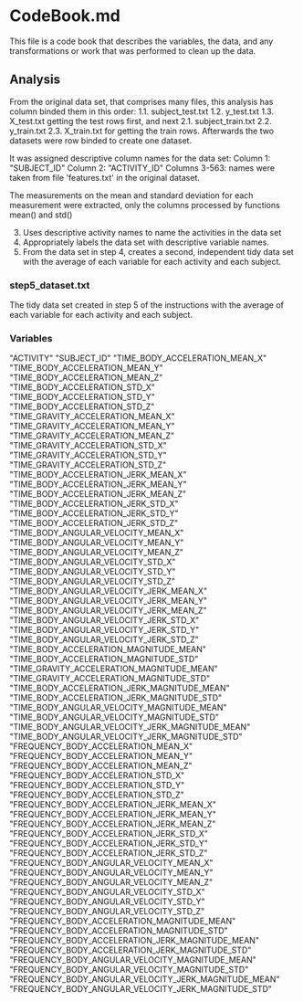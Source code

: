 # CodeBook.md
This file is a code book that describes the variables, the data, and any transformations or work that was performed to clean up the data.

## Analysis
From the original data set, that comprises many files, this analysis has column binded them in this order:
1.1. subject_test.txt
1.2. y_test.txt
1.3. X_test.txt
getting the test rows first, and next
2.1. subject_train.txt
2.2. y_train.txt
2.3. X_train.txt
for getting the train rows.
Afterwards the two datasets were row binded to create one dataset.

It was assigned descriptive column names for the data set:
Column 1: "SUBJECT_ID"
Column 2: "ACTIVITY_ID"
Columns 3-563: names were taken from file 'features.txt' in the original dataset.

The measurements on the mean and standard deviation for each measurement were extracted, only the columns processed by functions mean() and std()


3. Uses descriptive activity names to name the activities in the data set
4. Appropriately labels the data set with descriptive variable names. 
5. From the data set in step 4, creates a second, independent tidy data set with the average of each variable for each activity and each subject.


### step5_dataset.txt
The tidy data set created in step 5 of the instructions with the average of each variable for each activity and each subject.



### Variables

"ACTIVITY"
"SUBJECT_ID"
"TIME_BODY_ACCELERATION_MEAN_X" "TIME_BODY_ACCELERATION_MEAN_Y" "TIME_BODY_ACCELERATION_MEAN_Z" "TIME_BODY_ACCELERATION_STD_X" "TIME_BODY_ACCELERATION_STD_Y" "TIME_BODY_ACCELERATION_STD_Z" "TIME_GRAVITY_ACCELERATION_MEAN_X" "TIME_GRAVITY_ACCELERATION_MEAN_Y" "TIME_GRAVITY_ACCELERATION_MEAN_Z" "TIME_GRAVITY_ACCELERATION_STD_X" "TIME_GRAVITY_ACCELERATION_STD_Y" "TIME_GRAVITY_ACCELERATION_STD_Z" "TIME_BODY_ACCELERATION_JERK_MEAN_X" "TIME_BODY_ACCELERATION_JERK_MEAN_Y" "TIME_BODY_ACCELERATION_JERK_MEAN_Z" "TIME_BODY_ACCELERATION_JERK_STD_X" "TIME_BODY_ACCELERATION_JERK_STD_Y" "TIME_BODY_ACCELERATION_JERK_STD_Z" "TIME_BODY_ANGULAR_VELOCITY_MEAN_X" "TIME_BODY_ANGULAR_VELOCITY_MEAN_Y" "TIME_BODY_ANGULAR_VELOCITY_MEAN_Z" "TIME_BODY_ANGULAR_VELOCITY_STD_X" "TIME_BODY_ANGULAR_VELOCITY_STD_Y" "TIME_BODY_ANGULAR_VELOCITY_STD_Z" "TIME_BODY_ANGULAR_VELOCITY_JERK_MEAN_X" "TIME_BODY_ANGULAR_VELOCITY_JERK_MEAN_Y" "TIME_BODY_ANGULAR_VELOCITY_JERK_MEAN_Z" "TIME_BODY_ANGULAR_VELOCITY_JERK_STD_X" "TIME_BODY_ANGULAR_VELOCITY_JERK_STD_Y" "TIME_BODY_ANGULAR_VELOCITY_JERK_STD_Z" "TIME_BODY_ACCELERATION_MAGNITUDE_MEAN" "TIME_BODY_ACCELERATION_MAGNITUDE_STD" "TIME_GRAVITY_ACCELERATION_MAGNITUDE_MEAN" "TIME_GRAVITY_ACCELERATION_MAGNITUDE_STD" "TIME_BODY_ACCELERATION_JERK_MAGNITUDE_MEAN" "TIME_BODY_ACCELERATION_JERK_MAGNITUDE_STD" "TIME_BODY_ANGULAR_VELOCITY_MAGNITUDE_MEAN" "TIME_BODY_ANGULAR_VELOCITY_MAGNITUDE_STD" "TIME_BODY_ANGULAR_VELOCITY_JERK_MAGNITUDE_MEAN" "TIME_BODY_ANGULAR_VELOCITY_JERK_MAGNITUDE_STD" "FREQUENCY_BODY_ACCELERATION_MEAN_X" "FREQUENCY_BODY_ACCELERATION_MEAN_Y" "FREQUENCY_BODY_ACCELERATION_MEAN_Z" "FREQUENCY_BODY_ACCELERATION_STD_X" "FREQUENCY_BODY_ACCELERATION_STD_Y" "FREQUENCY_BODY_ACCELERATION_STD_Z" "FREQUENCY_BODY_ACCELERATION_JERK_MEAN_X" "FREQUENCY_BODY_ACCELERATION_JERK_MEAN_Y" "FREQUENCY_BODY_ACCELERATION_JERK_MEAN_Z" "FREQUENCY_BODY_ACCELERATION_JERK_STD_X" "FREQUENCY_BODY_ACCELERATION_JERK_STD_Y" "FREQUENCY_BODY_ACCELERATION_JERK_STD_Z" "FREQUENCY_BODY_ANGULAR_VELOCITY_MEAN_X" "FREQUENCY_BODY_ANGULAR_VELOCITY_MEAN_Y" "FREQUENCY_BODY_ANGULAR_VELOCITY_MEAN_Z" "FREQUENCY_BODY_ANGULAR_VELOCITY_STD_X" "FREQUENCY_BODY_ANGULAR_VELOCITY_STD_Y" "FREQUENCY_BODY_ANGULAR_VELOCITY_STD_Z" "FREQUENCY_BODY_ACCELERATION_MAGNITUDE_MEAN" "FREQUENCY_BODY_ACCELERATION_MAGNITUDE_STD" "FREQUENCY_BODY_ACCELERATION_JERK_MAGNITUDE_MEAN" "FREQUENCY_BODY_ACCELERATION_JERK_MAGNITUDE_STD" "FREQUENCY_BODY_ANGULAR_VELOCITY_MAGNITUDE_MEAN" "FREQUENCY_BODY_ANGULAR_VELOCITY_MAGNITUDE_STD" "FREQUENCY_BODY_ANGULAR_VELOCITY_JERK_MAGNITUDE_MEAN" "FREQUENCY_BODY_ANGULAR_VELOCITY_JERK_MAGNITUDE_STD"